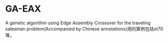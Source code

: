 # GA-EAX
A genetic algorithm using Edge Assembly Crossover for the traveling salesman problem(Accompanied by Chinese annotations)用的算例包括st70等。
